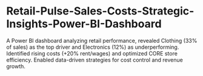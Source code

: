 # Retail-Pulse-Sales-Costs-Strategic-Insights-Power-BI-Dashboard
A Power BI dashboard analyzing retail performance, revealed Clothing (33% of sales) as the top driver and Electronics (12%) as underperforming. Identified rising costs (+20% rent/wages) and optimized CORE store efficiency. Enabled data-driven strategies for cost control and revenue growth.
